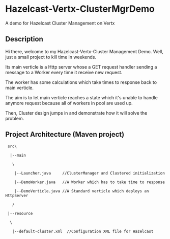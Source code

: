 # Hazelcast-Vertx-ClusterMgrDemo
A demo for Hazelcast Cluster Management on Vertx
## Description
Hi there, welcome to my Hazelcast-Vertx-Cluster Management Demo. Well, just a small project to kill time in weekends.

Its main verticle is a Http server whose a GET request handler sending a message to a Worker every time it receive new request.

The worker has some calculations which take times to response back to main verticle.

The aim is to let main verticle reaches a state which it's unable to handle anymore request because all of workers in pool are used up.

Then, Cluster design jumps in and demonstrate how it will solve the problem. 
## Project Architecture (Maven project)

     src\
      
      |--main
       
       \
        
        |--Launcher.java     //ClusterManager and Clustered initialization
        
        |--DemoWorker.java   //A Worker which has to take time to response
        
        |--DemoVerticle.java //A Standard verticle which deploys an HttpServer
       
       /
     
     |--resource
      
      \
       
       |--default-cluster.xml  //Configuration XML file for Hazelcast
